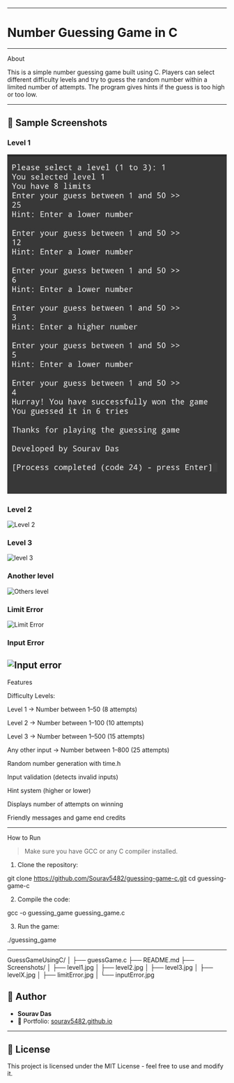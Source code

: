 
---

# Number Guessing Game in C

---



About

This is a simple number guessing game built using C.
Players can select different difficulty levels and try to guess the random number within a limited number of attempts.
The program gives hints if the guess is too high or too low.


---
## 📸 Sample Screenshots

###  Level 1
![Level 1](level1.jpg)

### Level 2
![Level 2](Screenshots/level2.jpg)

### Level 3
![level 3](Screenshots/level3.jpg)

### Another level
![ Others level](Screenshots/levelX.jpg)
### Limit Error
![ Limit Error](Screenshots/limitError.jpg)
### Input Error
![ Input error](Screenshots/inputError.jpg)
---


Features

Difficulty Levels:

Level 1 → Number between 1–50 (8 attempts)

Level 2 → Number between 1–100 (10 attempts)

Level 3 → Number between 1–500 (15 attempts)

Any other input → Number between 1–800 (25 attempts)


Random number generation with time.h

Input validation (detects invalid inputs)

Hint system (higher or lower)

Displays number of attempts on winning

Friendly messages and game end credits


---

How to Run

> Make sure you have GCC or any C compiler installed.



1. Clone the repository:

git clone https://github.com/Sourav5482/guessing-game-c.git
cd guessing-game-c


2. Compile the code:

gcc -o guessing_game guessing_game.c


3. Run the game:

./guessing_game

---

GuessGameUsingC/
│
├── guessGame.c
├── README.md
├── Screenshots/
│   ├── level1.jpg
│   ├── level2.jpg
│   ├── level3.jpg
│   ├── levelX.jpg
│   ├── limitError.jpg
│   └── inputError.jpg

## 🙌 Author

- **Sourav Das**
- 📧 Portfolio: [sourav5482.github.io](https://sourav5482.github.io/Portfolio/)

---

## 📜 License

This project is licensed under the MIT License - feel free to use and modify it.

